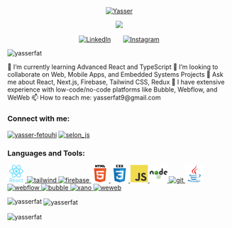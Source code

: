 <p align="center"> <a href="https://github.com/yasserfat"> <img src="https://readme-typing-svg.demolab.com?font=Fira+Code&size=30&duration=100&pause=800&color=1D95E6&center=true&width=475&lines=Fetouhi+Yasser+Abdessamie" alt="Yasser" /> </a> </p> <p align="center"> <a href="https://github.com/yasserfat"> <img src="https://readme-typing-svg.demolab.com?font=Fira+Code&size=30&duration=1000&pause=1000&color=1D95E6&center=true&width=435&lines=Front-End+Developer;ReactJs+%7C+NextJs;Building+Modern+Web+Apps" /> </a> </p> <!-- Social icons section --> <p align="center"> <a href="https://www.linkedin.com/in/yasser-fetouhi-b555b5235/"><img width="32px" alt="LinkedIn" title="LinkedIn" src="https://raw.githubusercontent.com/rahuldkjain/github-profile-readme-generator/master/src/images/icons/Social/linked-in-alt.svg"/></a> &#8287;&#8287;&#8287;&#8287;&#8287; <a href="https://www.instagram.com/selon_js/"><img width="32px" alt="Instagram" title="Instagram" src="https://raw.githubusercontent.com/rahuldkjain/github-profile-readme-generator/master/src/images/icons/Social/instagram.svg"></a> </p> <p align="left"> <img src="https://komarev.com/ghpvc/?username=yasserfat&label=Profile%20views&color=1D95E6&style=flat" alt="yasserfat" /> </p>
🌱 I’m currently learning Advanced React and TypeScript
👯 I’m looking to collaborate on Web, Mobile Apps, and Embedded Systems Projects
💬 Ask me about React, Next.js, Firebase, Tailwind CSS, Redux
🚀 I have extensive experience with low-code/no-code platforms like Bubble, Webflow, and WeWeb
📫 How to reach me: yasserfat9@gmail.com
<h3 align="left">Connect with me:</h3> <p align="left"> <a href="https://www.linkedin.com/in/yasser-fetouhi-b555b5235/" target="blank"><img align="center" src="https://raw.githubusercontent.com/rahuldkjain/github-profile-readme-generator/master/src/images/icons/Social/linked-in-alt.svg" alt="yasser-fetouhi" height="30" width="40" /></a> <a href="https://www.instagram.com/selon_js/" target="blank"><img align="center" src="https://raw.githubusercontent.com/rahuldkjain/github-profile-readme-generator/master/src/images/icons/Social/instagram.svg" alt="selon_js" height="30" width="40" /></a> </p> <h3 align="left">Languages and Tools:</h3> <p align="left"> <a href="https://reactjs.org/" target="_blank" rel="noreferrer"> <img src="https://raw.githubusercontent.com/devicons/devicon/master/icons/react/react-original-wordmark.svg" alt="react" width="40" height="40"/> </a> <a href="https://tailwindcss.com/" target="_blank" rel="noreferrer"> <img src="https://www.vectorlogo.zone/logos/tailwindcss/tailwindcss-icon.svg" alt="tailwind" width="40" height="40"/> </a> <a href="https://firebase.google.com/" target="_blank" rel="noreferrer"> <img src="https://www.vectorlogo.zone/logos/firebase/firebase-icon.svg" alt="firebase" width="40" height="40"/> </a> <a href="https://www.w3.org/html/" target="_blank" rel="noreferrer"> <img src="https://raw.githubusercontent.com/devicons/devicon/master/icons/html5/html5-original-wordmark.svg" alt="html5" width="40" height="40"/> </a> <a href="https://www.w3schools.com/css/" target="_blank" rel="noreferrer"> <img src="https://raw.githubusercontent.com/devicons/devicon/master/icons/css3/css3-original-wordmark.svg" alt="css3" width="40" height="40"/> </a> <a href="https://www.javascript.com/" target="_blank" rel="noreferrer"> <img src="https://raw.githubusercontent.com/devicons/devicon/master/icons/javascript/javascript-original.svg" alt="javascript" width="40" height="40"/> </a> <a href="https://nodejs.org" target="_blank" rel="noreferrer"> <img src="https://raw.githubusercontent.com/devicons/devicon/master/icons/nodejs/nodejs-original-wordmark.svg" alt="nodejs" width="40" height="40"/> </a> <a href="https://git-scm.com/" target="_blank" rel="noreferrer"> <img src="https://www.vectorlogo.zone/logos/git-scm/git-scm-icon.svg" alt="git" width="40" height="40"/> </a> <a href="https://www.java.com/" target="_blank" rel="noreferrer"> <img src="https://raw.githubusercontent.com/devicons/devicon/master/icons/java/java-original.svg" alt="java" width="40" height="40"/> </a> <a href="https://webflow.com/" target="_blank" rel="noreferrer"> <img src="https://uploads-ssl.webflow.com/5d2a7f52b3a9642e6f120cfd/5d2b35e6b5f5c837e64eecb5_Icon-Webflow.svg" alt="webflow" width="40" height="40"/> </a> <a href="https://bubble.io/" target="_blank" rel="noreferrer"> <img src="https://upload.wikimedia.org/wikipedia/commons/thumb/1/10/Bubble_Logo.png/1024px-Bubble_Logo.png" alt="bubble" width="40" height="40"/> </a> <a href="https://www.xano.com/" target="_blank" rel="noreferrer"> <img src="https://uploads-ssl.webflow.com/603da2a2caa0c60df57c6fb2/603eb5e25864ae444e1194f2_xano-logo-black.png" alt="xano" width="40" height="40"/> </a> <a href="https://www.weweb.io/" target="_blank" rel="noreferrer"> <img src="https://weweb-static.s3.amazonaws.com/logo/weweb-logo.svg" alt="weweb" width="40" height="40"/> </a> </p> <p><img align="left" src="https://github-readme-stats.vercel.app/api/top-langs?username=yasserfat&show_icons=true&theme=dark&title_color=ffffff&text_color=ffffff&locale=en&layout=compact" alt="yasserfat" /></p> <p>&nbsp;<img align="center" src="https://github-readme-stats.vercel.app/api?username=yasserfat&show_icons=true&theme=dark&locale=en" alt="yasserfat" /></p> <p><img align="center" src="https://github-readme-streak-stats.herokuapp.com/?user=yasserfat&theme=dark" alt="yasserfat" /></p>
